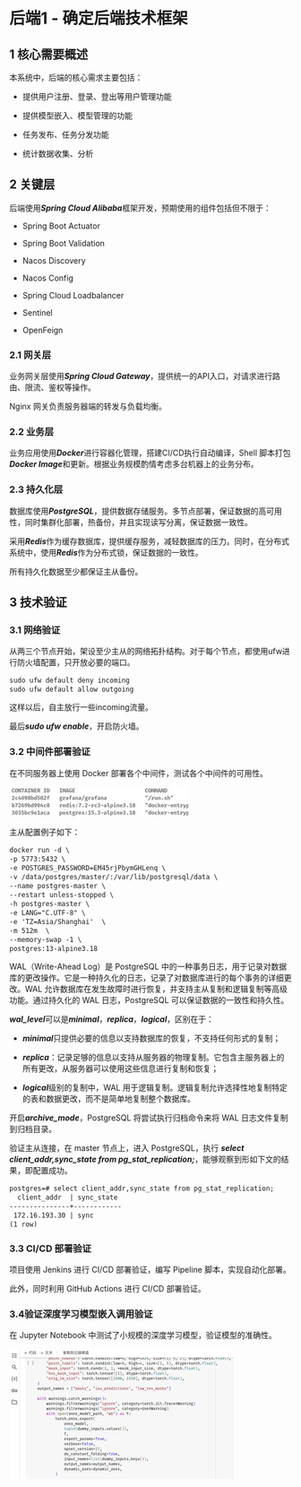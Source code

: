 # 后端1 - 确定后端技术框架

## 1 核心需要概述

本系统中，后端的核心需求主要包括：

-  提供用户注册、登录、登出等用户管理功能

-  提供模型嵌入、模型管理的功能

-  任务发布、任务分发功能

-  统计数据收集、分析

## 2 关键层

后端使用***Spring Cloud Alibaba***框架开发，预期使用的组件包括但不限于：

-  Spring Boot Actuator

-  Spring Boot Validation

-  Nacos Discovery

-  Nacos Config

-  Spring Cloud Loadbalancer

-  Sentinel

-  OpenFeign

### 2.1 网关层

业务网关层使用***Spring Cloud Gateway***，提供统一的API入口，对请求进行路由、限流、鉴权等操作。

Nginx 网关负责服务器端的转发与负载均衡。

### 2.2 业务层

业务应用使用***Docker***进行容器化管理，搭建CI/CD执行自动编译，Shell 脚本打包***Docker Image***和更新。根据业务规模酌情考虑多台机器上的业务分布。

### 2.3 持久化层

数据库使用***PostgreSQL***，提供数据存储服务。多节点部署，保证数据的高可用性，同时集群化部署，热备份，并且实现读写分离，保证数据一致性。

采用***Redis***作为缓存数据库，提供缓存服务，减轻数据库的压力。同时，在分布式系统中，使用***Redis***作为分布式锁，保证数据的一致性。

所有持久化数据至少都保证主从备份。

## 3 技术验证

### 3.1 网络验证

从两三个节点开始，架设至少主从的网络拓扑结构。对于每个节点，都使用ufw进行防火墙配置，只开放必要的端口。

```shell
sudo ufw default deny incoming
sudo ufw default allow outgoing
```

这样以后，自主放行一些incoming流量。

最后***sudo ufw enable***，开启防火墙。

### 3.2 中间件部署验证

在不同服务器上使用 Docker 部署各个中间件，测试各个中间件的可用性。

![img](./assets/clip_image002-1716981245349-11.jpg)

主从配置例子如下：

```shell
docker run -d \
-p 5773:5432 \
-e POSTGRES_PASSWORD=EM45rjPbymGHLenq \
-v /data/postgres/master/:/var/lib/postgresql/data \
--name postgres-master \
--restart unless-stopped \
-h postgres-master \
-e LANG="C.UTF-8" \
-e 'TZ=Asia/Shanghai'  \
-m 512m  \
--memory-swap -1 \
postgres:13-alpine3.18
```

WAL（Write-Ahead Log）是 PostgreSQL 中的一种事务日志，用于记录对数据库的更改操作。它是一种持久化的日志，记录了对数据库进行的每个事务的详细更改。WAL 允许数据库在发生故障时进行恢复，并支持主从复制和逻辑复制等高级功能。通过持久化的 WAL 日志，PostgreSQL 可以保证数据的一致性和持久性。

***wal_level***可以是***minimal***，***replica***，***logical***，区别在于：

-  ***minimal***只提供必要的信息以支持数据库的恢复，不支持任何形式的复制；

-  ***replica***：记录足够的信息以支持从服务器的物理复制。它包含主服务器上的所有更改，从服务器可以使用这些信息进行复制和恢复；

-  ***logical***级别的复制中，WAL 用于逻辑复制。逻辑复制允许选择性地复制特定的表和数据更改，而不是简单地复制整个数据库。

开启***archive_mode***，PostgreSQL 将尝试执行归档命令来将 WAL 日志文件复制到归档目录。

验证主从连接，在 master 节点上，进入 PostgreSQL，执行 ***select client_addr,sync_state from pg_stat_replication;***，能够观察到形如下文的结果，即配置成功。

```shell
postgres=# select client_addr,sync_state from pg_stat_replication;
  client_addr  | sync_state 
---------------+------------
 172.16.193.30 | sync
(1 row)
```

### 3.3 CI/CD 部署验证

项目使用 Jenkins 进行 CI/CD 部署验证，编写 Pipeline 脚本，实现自动化部署。

此外，同时利用 GitHub Actions 进行 CI/CD 部署验证。

### 3.4验证深度学习模型嵌入调用验证

在 Jupyter Notebook 中测试了小规模的深度学习模型，验证模型的准确性。

![img](./assets/clip_image004-1716981245349-12.jpg)